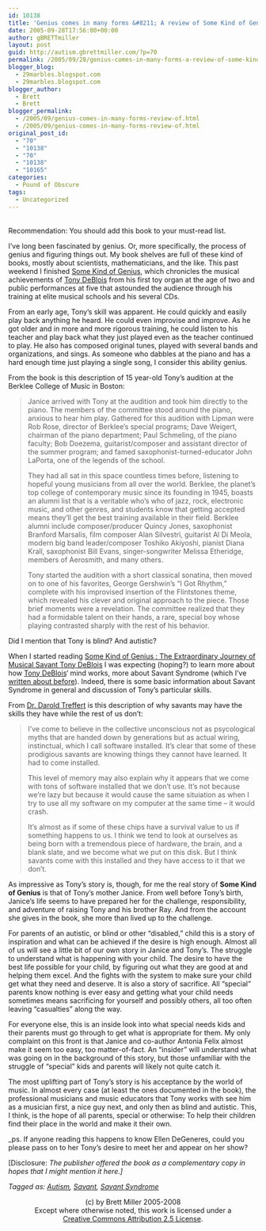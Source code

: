 ```yaml
---
id: 10138
title: 'Genius comes in many forms &#8211; A review of Some Kind of Genius'
date: 2005-09-28T17:56:00+00:00
author: gBRETTmiller
layout: post
guid: http://autism.gbrettmiller.com/?p=70
permalink: /2005/09/28/genius-comes-in-many-forms-a-review-of-some-kind-of-genius-2/
blogger_blog:
  - 29marbles.blogspot.com
  - 29marbles.blogspot.com
blogger_author:
  - Brett
  - Brett
blogger_permalink:
  - /2005/09/genius-comes-in-many-forms-review-of.html
  - /2005/09/genius-comes-in-many-forms-review-of.html
original_post_id:
  - "70"
  - "10138"
  - "70"
  - "10138"
  - "10165"
categories:
  - Pound of Obscure
tags:
  - Uncategorized
---
```

[<img style="margin:0 10px 10px 0;float:left;cursor:pointer;" src="https://i2.wp.com/photos1.blogger.com/blogger/3084/65/320/1594862737.01._AA_SCTZZZZZZZ_.jpg?w=640" alt="" border="0" data-recalc-dims="1" />](http://www.amazon.com/exec/obidos/redirect?path=ASIN/1594862737&link_code=as2&amp;amp;amp;amp;amp;amp;camp=1789&tag=gbrettmiller-20&creative=9325)  
Recommendation: You should add this book to your must-read list.

I’ve long been fascinated by genius. Or, more specifically, the process of genius and figuring things out. My book shelves are full of these kind of books, mostly about scientists, mathematicians, and the like. This past weekend I finished [Some Kind of Genius](http://www.amazon.com/exec/obidos/redirect?path=ASIN/1594862737&link_code=as2&amp;amp;amp;amp;amp;amp;camp=1789&tag=gbrettmiller-20&creative=9325), which chronicles the musical achievements of [Tony DeBlois](http://www.tonydeblois.com/) from his first toy organ at the age of two and public performances at five that astounded the audience through his training at elite musical schools and his several CDs.

From an early age, Tony’s skill was apparent. He could quickly and easily play back anything he heard. He could even improvise and improve. As he got older and in more and more rigorous training, he could listen to his teacher and play back what they just played even as the teacher continued to play. He also has composed original tunes, played with several bands and organizations, and sings. As someone who dabbles at the piano and has a hard enough time just playing a single song, I consider this ability genius.

From the book is this description of 15 year-old Tony&#8217;s audition at the Berklee College of Music in Boston:

> Janice arrived with Tony at the audition and took him directly to the piano. The members of the committee stood around the piano, anxious to hear him play. Gathered for this audition with Lipman were Rob Rose, director of Berklee&#8217;s special programs; Dave Weigert, chairman of the piano department; Paul Schmeling, of the piano faculty; Bob Doezema, guitarist/composer and assistant director of the summer program; and famed saxophonist-turned-educator John LaPorta, one of the legends of the school.
> 
> They had all sat in this space countless times before, listening to hopeful young musicians from all over the world. Berklee, the planet&#8217;s top college of contemporary music since its founding in 1945, boasts an alumni list that is a veritable who&#8217;s who of jazz, rock, electronic music, and other genres, and students know that getting accepted means they&#8217;ll get the best training available in their field. Berklee alumni include composer/producer Quincy Jones, saxophonist Branford Marsalis, film composer Alan Silvestri, guitarist Al Di Meola, modern big band leader/composer Toshiko Akiyoshi, pianist Diana Krall, saxophonist Bill Evans, singer-songwriter Melissa Etheridge, members of Aerosmith, and many others.
> 
> Tony started the audition with a short classical sonatina, then moved on to one of his favorites, George Gershwin&#8217;s &#8220;I Got Rhythm,&#8221; complete with his improvised insertion of the Flintstones theme, which revealed his clever and original approach to the piece. Those brief moments were a revelation. The committee realized that they had a formidable talent on their hands, a rare, special boy whose playing contrasted sharply with the rest of his behavior. 

Did I mention that Tony is blind? And autistic?

When I started reading [Some Kind of Genius : The Extraordinary Journey of Musical Savant Tony DeBlois](http://www.amazon.com/exec/obidos/redirect?path=ASIN/1594862737&link_code=as2&amp;amp;amp;amp;amp;amp;camp=1789&tag=gbrettmiller-20&creative=9325) I was expecting (hoping?) to learn more about how [Tony DeBlois](http://www.tonydeblois.com/)&#8216; mind works, more about Savant Syndrome (which I&#8217;ve [written about before](http://29marbles.blogspot.com/2005/08/savants.html)). Indeed, there is some basic information about Savant Syndrome in general and discussion of Tony’s particular skills.

From [Dr. Darold Treffert](http://www.wisconsinmedicalsociety.org/savant/default.cfm) is this description of why savants may have the skills they have while the rest of us don’t:

> I’ve come to believe in the collective unconscious not as psycological myths that are handed down by generations but as actual wiring, instinctual, which I call software installed. It’s clear that some of these prodigious savants are knowing things they cannot have learned. It had to come installed.
> 
> This level of memory may also explain why it appears that we come with tons of software installed that we don’t use. It’s not because we’re lazy but because it would cause the same situiation as when I try to use all my software on my computer at the same time – it would crash.
> 
> It’s almost as if some of these chips have a survival value to us if something happens to us. I think we tend to look at ourselves as being born with a tremendous piece of hardware, the brain, and a blank slate, and we become what we put on this disk. But I think savants come with this installed and they have access to it that we don’t.

As impressive as Tony&#8217;s story is, though, for me the real story of **Some Kind of Genius** is that of Tony&#8217;s mother Janice. From well before Tony&#8217;s birth, Janice&#8217;s life seems to have prepared her for the challenge, responsibility, and adventure of raising Tony and his brother Ray. And from the account she gives in the book, she more than lived up to the challenge.

For parents of an autistic, or blind or other &#8220;disabled,&#8221; child this is a story of inspiration and what can be achieved if the desire is high enough. Almost all of us will see a little bit of our own story in Janice and Tony’s. The struggle to understand what is happening with your child. The desire to have the best life possible for your child, by figuring out what they are good at and helping them excel. And the fights with the system to make sure your child get what they need and deserve. It is also a story of sacrifice. All &#8220;special&#8221; parents know nothing is ever easy and getting what your child needs sometimes means sacrificing for yourself and possibly others, all too often leaving “casualties” along the way.

For everyone else, this is an inside look into what special needs kids and their parents must go through to get what is appropriate for them. My only complaint on this front is that Janice and co-author Antonia Felix almost make it seem too easy, too matter-of-fact. An “insider” will understand what was going on in the background of this story, but those unfamiliar with the struggle of “special” kids and parents will likely not quite catch it.

The most uplifting part of Tony’s story is his acceptance by the world of music. In almost every case (at least the ones documented in the book), the professional musicians and music educators that Tony works with see him as a musician first, a nice guy next, and only then as blind and autistic. This, I think, is the hope of all parents, special or otherwise: To help their children find their place in the world and make it their own.

_ps. If anyone reading this happens to know Ellen DeGeneres, could you please pass on to her Tony’s desire to meet her and appear on her show?</p> 

[Disclosure: </em><span style="font-style:italic;">The publisher offered the book as a complementary copy in hopes that I might mention it here.]</span>

_Tagged as: <a href="http://technorati.com/tag/autism" rel="tag">Autism</a>, <a href="http://technorati.com/tag/savant" rel="tag">Savant</a>, <a href="http://technorati.com/tag/savant+syndrome" rel="tag">Savant Syndrome</a>_

<div class="blogger-post-footer">
  <p align="center">
    (c) by Brett Miller 2005-2008<br /> Except where otherwise noted, this work is licensed under a<br /> <a href="http://creativecommons.org/licenses/by/2.5/" rel="license">Creative Commons Attribution 2.5 License</a>.
  </p>
</div>